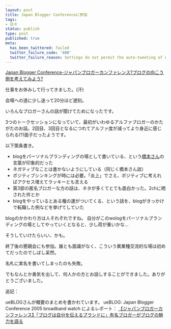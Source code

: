 ```yaml
---
layout: post
title: Japan Blogger Conferenceに参加
tags:
- 日々
status: publish
type: post
published: true
meta:
  has_been_twittered: failed
  twitter_failure_code: '400'
  twitter_failure_reason: Settings do not permit the auto-tweeting of old posts
---
```

<a href="http://bloggerconference.jp/" title="Japan Blogger Conference-ジャパンブロガーカンファレンス?ブログの向こう側を考えてみよう?">Japan Blogger Conference-ジャパンブロガーカンファレンス?ブログの向こう側を考えてみよう?</a>

仕事をお休みして行ってきました。(汗)

会場への道に少し迷って20分ほど遅刻。

いろんなブロガーさんの話が聞けてためになったです。

3つのトークセッションになっていて、最初がいわゆるアルファブロガーのかたがたのお話。2回目、3回目となるにつれてアルファ度が減ってより身近に感じられる(?)面子だったようです。

以下箇条書き。

- blogをパーソナルブランディングの場として書いている、という<a href="http://www.ringolab.com/note/daiya/">橋本さん</a>の言葉が印象的だった
- ネガティブなことは書かないようにしている（同じく橋本さん談）
- ポジティブシンキングが時には必要。「炎上」でさえ、ポジティブに考えればアクセス増えてラッキーとも言える
- 第3部の匿名ブロガーな方の話は、ネタが多くてとても面白かった。2chに晒された件とか
- blogをやっているとある種の運がついてくる、という話を、blogがきっかけで転職した例などを挙げてしていた

blogのかかわり方は人それぞれですね。
自分がこのwologをパーソナルブランディングの場としてやっていくとなると、少し荷が重いかな…

そうしていけたらいい、かも。

<!--more-->
終了後の懇親会にも参加。誰とも面識がなく、こういう異業種交流的な場は初めてだったのでしばし呆然。

名札に実名を書いてしまったのも失敗。

でもなんとか勇気を出して、何人かの方とお話しすることができました。ありがとうございました。

追記：

ueBLOGさんが概要のまとめを書かれています。
ueBLOG: Japan Blogger Conference 2005
broadband watch によるレポート：
<a href="http://bb.watch.impress.co.jp/cda/event/12253.html" title="【ジャパンブロガーカンファレンス】「ブログは自分を伝えるブランドに」有名ブロガーがブログの魅力を語る">【ジャパンブロガーカンファレンス】「ブログは自分を伝えるブランドに」有名ブロガーがブログの魅力を語る</a>
